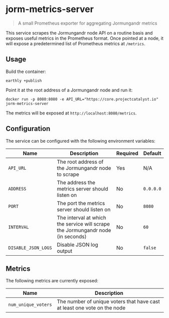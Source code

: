 # jorm-metrics-server

> A small Prometheus exporter for aggregating Jormungandr metrics

This service scrapes the Jormungandr node API on a routine basis and exposes useful metrics in the Prometheus format.
Once pointed at a node, it will expose a predetermined list of Prometheus metrics at `/metrics`.

## Usage

Build the container:

```terminal
earthly +publish
```

Point it at the root address of a Jormungandr node and run it:

```terminal
docker run -p 8080:8080 -e API_URL="https://core.projectcatalyst.io" jorm-metrics-server
```

The metrics will be exposed at `http://localhost:8080/metrics`.

## Configuration

The service can be configured with the following environment variables:

| Name                | Description                                                                     | Required | Default   |
| ------------------- | ------------------------------------------------------------------------------- | -------- | --------- |
| `API_URL`           | The root address of the Jormungandr node to scrape                              | Yes      | N/A       |
| `ADDRESS`           | The address the metrics server should listen on                                 | No       | `0.0.0.0` |
| `PORT`              | The port the metrics server should listen on                                    | No       | `8080`    |
| `INTERVAL`          | The interval at which the service will scrape the Jormungandr node (in seconds) | No       | `60`      |
| `DISABLE_JSON_LOGS` | Disable JSON log output                                                         | No       | `false`   |

## Metrics

The following metrics are currently exposed:

| Name                | Description                                                              |
| ------------------- | ------------------------------------------------------------------------ |
| `num_unique_voters` | The number of unique voters that have cast at least one vote on the node |